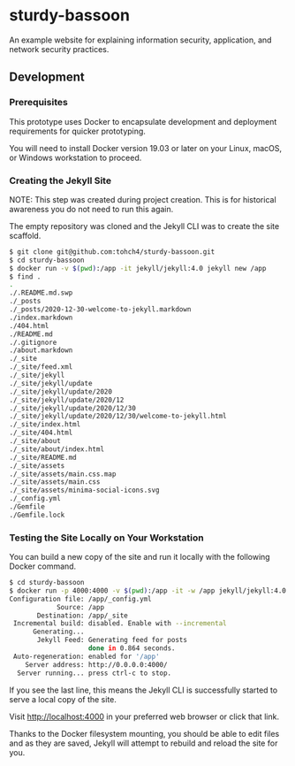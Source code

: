 # sturdy-bassoon
An example website for explaining information security, application, and network security practices.

## Development

### Prerequisites

This prototype uses Docker to encapsulate development and deployment requirements for quicker prototyping.

You will need to install Docker version 19.03 or later on your Linux, macOS, or Windows workstation to proceed.

### Creating the Jekyll Site

NOTE: This step was created during project creation. This is for historical awareness you do not need to run this again.

The empty repository was cloned and the Jekyll CLI was to create the site scaffold.

```sh
$ git clone git@github.com:tohch4/sturdy-bassoon.git
$ cd sturdy-bassoon
$ docker run -v $(pwd):/app -it jekyll/jekyll:4.0 jekyll new /app
$ find .
.
./.README.md.swp
./_posts
./_posts/2020-12-30-welcome-to-jekyll.markdown
./index.markdown
./404.html
./README.md
./.gitignore
./about.markdown
./_site
./_site/feed.xml
./_site/jekyll
./_site/jekyll/update
./_site/jekyll/update/2020
./_site/jekyll/update/2020/12
./_site/jekyll/update/2020/12/30
./_site/jekyll/update/2020/12/30/welcome-to-jekyll.html
./_site/index.html
./_site/404.html
./_site/about
./_site/about/index.html
./_site/README.md
./_site/assets
./_site/assets/main.css.map
./_site/assets/main.css
./_site/assets/minima-social-icons.svg
./_config.yml
./Gemfile
./Gemfile.lock
```

### Testing the Site Locally on Your Workstation

You can build a new copy of the site and run it locally with the following Docker command.

```sh
$ cd sturdy-bassoon
$ docker run -p 4000:4000 -v $(pwd):/app -it -w /app jekyll/jekyll:4.0 bundle exec jekyll serve --host 0.0.0.0
Configuration file: /app/_config.yml
            Source: /app
       Destination: /app/_site
 Incremental build: disabled. Enable with --incremental
      Generating...
       Jekyll Feed: Generating feed for posts
                    done in 0.864 seconds.
 Auto-regeneration: enabled for '/app'
    Server address: http://0.0.0.0:4000/
  Server running... press ctrl-c to stop.
```

If you see the last line, this means the Jekyll CLI is successfully started to serve a local copy of the site.

Visit [http://localhost:4000](http://localhost:4000) in your preferred web browser or click that link.

Thanks to the Docker filesystem mounting, you should be able to edit files and as they are saved, Jekyll will attempt to rebuild and reload the site for you.
```
